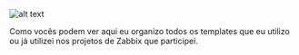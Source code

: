 ![alt text](https://assets.zabbix.com/img/logo/zabbix_logo_500x131.png)

Como vocês podem ver aqui eu organizo todos os templates que eu utilizo ou já utilizei nos projetos de Zabbix que participei. 

